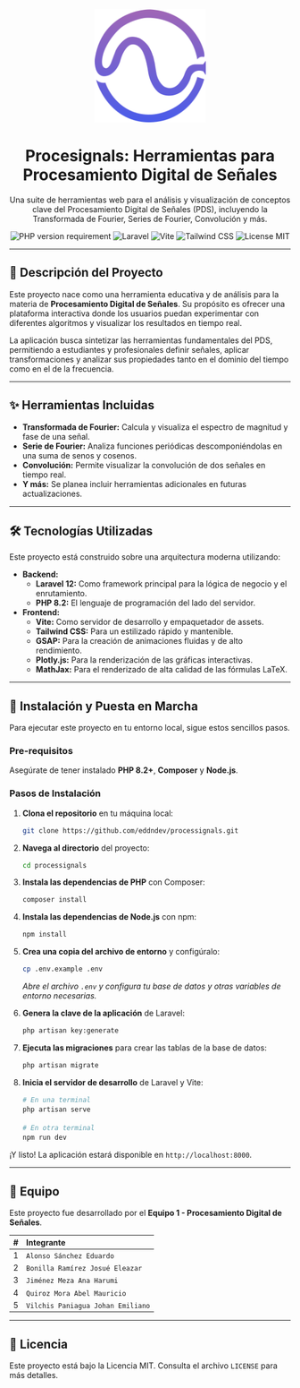 <div align="center">
  <img src="./assets/logo.svg" alt="Logo del Proyecto" width="200">
  <br/>
  <h1>
    <b>Procesignals: Herramientas para Procesamiento Digital de Señales</b>
  </h1>
  <p>
    Una suite de herramientas web para el análisis y visualización de conceptos clave del Procesamiento Digital de Señales (PDS), incluyendo la Transformada de Fourier, Series de Fourier, Convolución y más.
  </p>
</div>

<div align="center">
  <img src="https://img.shields.io/badge/PHP-%3E%3D8.2-8A2BE2?style=for-the-badge&logo=php&logoColor=white" alt="PHP version requirement">
  <img src="https://img.shields.io/badge/Laravel-12.x-FF2D20?style=for-the-badge&logo=laravel&logoColor=white" alt="Laravel">
  <img src="https://img.shields.io/badge/Vite-646CFF?style=for-the-badge&logo=vite&logoColor=white" alt="Vite">
  <img src="https://img.shields.io/badge/Tailwind_CSS-9370DB?style=for-the-badge&logo=tailwind-css&logoColor=white" alt="Tailwind CSS">
  <img src="https://img.shields.io/badge/License-MIT-9370DB?style=for-the-badge" alt="License MIT">
</div>

---

## 📜 Descripción del Proyecto

Este proyecto nace como una herramienta educativa y de análisis para la materia de **Procesamiento Digital de Señales**. Su propósito es ofrecer una plataforma interactiva donde los usuarios puedan experimentar con diferentes algoritmos y visualizar los resultados en tiempo real.

La aplicación busca sintetizar las herramientas fundamentales del PDS, permitiendo a estudiantes y profesionales definir señales, aplicar transformaciones y analizar sus propiedades tanto en el dominio del tiempo como en el de la frecuencia.

---

## ✨ Herramientas Incluidas

* **Transformada de Fourier:** Calcula y visualiza el espectro de magnitud y fase de una señal.
* **Serie de Fourier:** Analiza funciones periódicas descomponiéndolas en una suma de senos y cosenos.
* **Convolución:** Permite visualizar la convolución de dos señales en tiempo real.
* **Y más:** Se planea incluir herramientas adicionales en futuras actualizaciones.

---

## 🛠️ Tecnologías Utilizadas

Este proyecto está construido sobre una arquitectura moderna utilizando:

* **Backend:**
    * **Laravel 12:** Como framework principal para la lógica de negocio y el enrutamiento.
    * **PHP 8.2:** El lenguaje de programación del lado del servidor.
* **Frontend:**
    * **Vite:** Como servidor de desarrollo y empaquetador de assets.
    * **Tailwind CSS:** Para un estilizado rápido y mantenible.
    * **GSAP:** Para la creación de animaciones fluidas y de alto rendimiento.
    * **Plotly.js:** Para la renderización de las gráficas interactivas.
    * **MathJax:** Para el renderizado de alta calidad de las fórmulas LaTeX.

---

## 🚀 Instalación y Puesta en Marcha

Para ejecutar este proyecto en tu entorno local, sigue estos sencillos pasos.

### **Pre-requisitos**

Asegúrate de tener instalado **PHP 8.2+**, **Composer** y **Node.js**.

### **Pasos de Instalación**

1.  **Clona el repositorio** en tu máquina local:

    ```bash
    git clone https://github.com/eddndev/processignals.git
    ```

2.  **Navega al directorio** del proyecto:

    ```bash
    cd processignals
    ```

3.  **Instala las dependencias de PHP** con Composer:

    ```bash
    composer install
    ```

4.  **Instala las dependencias de Node.js** con npm:

    ```bash
    npm install
    ```

5.  **Crea una copia del archivo de entorno** y configúralo:

    ```bash
    cp .env.example .env
    ```
    *Abre el archivo `.env` y configura tu base de datos y otras variables de entorno necesarias.*

6.  **Genera la clave de la aplicación** de Laravel:

    ```bash
    php artisan key:generate
    ```

7.  **Ejecuta las migraciones** para crear las tablas de la base de datos:
    ```bash
    php artisan migrate
    ```

8.  **Inicia el servidor de desarrollo** de Laravel y Vite:

    ```bash
    # En una terminal
    php artisan serve

    # En otra terminal
    npm run dev
    ```

¡Y listo\! La aplicación estará disponible en `http://localhost:8000`.

-----

## 👥 Equipo

Este proyecto fue desarrollado por el **Equipo 1 - Procesamiento Digital de Señales**.

| \# | Integrante                    |
| :-: | :---------------------------- |
| 1 | `Alonso Sánchez Eduardo`        |
| 2 | `Bonilla Ramírez Josué Eleazar` |
| 3 | `Jiménez Meza Ana Harumi`       |
| 4 | `Quiroz Mora Abel Mauricio`     |
| 5 | `Vilchis Paniagua Johan Emiliano` |

-----

## 📄 Licencia

Este proyecto está bajo la Licencia MIT. Consulta el archivo `LICENSE` para más detalles.
